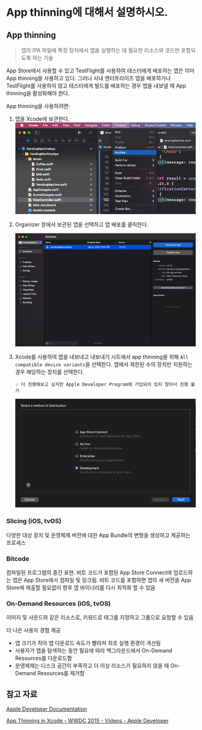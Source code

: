 # App thinning에 대해서 설명하시오.

## App thinning

> 앱의 IPA 파일에 특정 장치에서 앱을 실행하는 데 필요한 리소스와 코드만 포함되도록 하는 기술

App Store에서 사용할 수 있고 TestFlight를 사용하여 테스터에게 배포하는 앱은 이미 App thinning을 사용하고 있다. 그러나 사내 엔터프라이즈 앱을 배포하거나 TestFlight를 사용하지 않고 테스터에게 빌드를 배포하는 경우 앱을 내보낼 때 App thinning을 활성화해야 한다. 

App thinning을 사용하려면:

1. 앱을 Xcode에 보관한다.
    ![Product > Archive](app-thinning-1.png)

2. Organizer 창에서 보관된 앱을 선택하고 앱 배포를 클릭한다.

    ![Organizer](app-thinning-2.png)

3. Xcode를 사용하여 앱을 내보내고 내보내기 시트에서 app thinning을 위해 `All compatible device variants`을 선택한다. 앱에서 제한된 수의 장치만 지원하는 경우 해당하는 장치를 선택한다.
    ```
    💡 더 진행해보고 싶지만 Apple Developer Program에 가입되어 있지 않아서 진행 불가
    ```
    ![Select a method of distribution](app-thinning-3.png)

### Slicing (iOS, tvOS)

다양한 대상 장치 및 운영체제 버전에 대한 App Bundle의 변형을 생성하고 제공하는 프로세스

### Bitcode

컴파일된 프로그램의 중간 표현. 비트 코드가 포함된 App Store Connect에 업로드하는 앱은 App Store에서 컴파일 및 링크됨. 비트 코드를 포함하면 앱의 새 버전을 App Store에 제출할 필요없이 향후 앱 바이너리를 다시 최적화 할 수 있음

### On-Demand Resources (iOS, tvOS)

이미지 및 사운드와 같은 리소스로, 키워드로 태그를 지정하고 그룹으로 요청할 수 있음

더 나은 사용자 경험 제공

- 앱 크기가 작아 앱 다운로드 속도가 빨라져 최초 실행 환경이 개선됨
- 사용자가 앱을 탐색하는 동안 필요에 따라 백그라운드에서 On-Demand Resources를 다운로드함
- 운영체제는 디스크 공간이 부족하고 더 이상 리소스가 필요하지 않을 때 On-Demand Resources를 제거함

## 참고 자료

[](https://help.apple.com/xcode/mac/11.0/index.html?localePath=en.lproj#/devbbdc5ce4f)

[Apple Developer Documentation](https://developer.apple.com/documentation/xcode/reducing_your_app_s_size/doing_advanced_optimization_to_further_reduce_your_app_s_size)

[App Thinning in Xcode - WWDC 2015 - Videos - Apple Developer](https://developer.apple.com/videos/play/wwdc2015/404/)